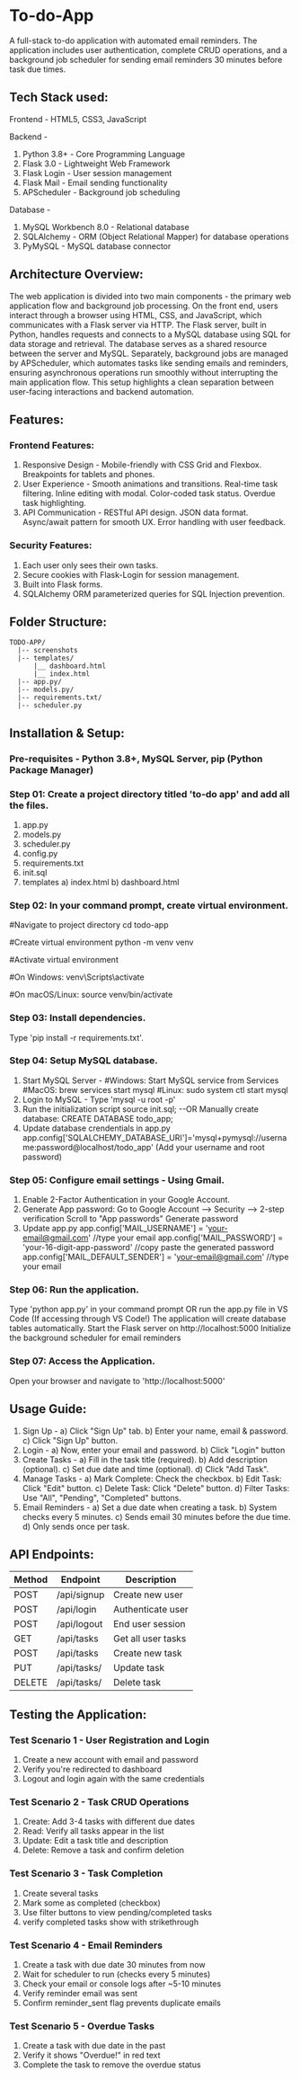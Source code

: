 # To-do-App
A full-stack to-do application with automated email reminders. The application includes user authentication, complete CRUD operations, and a background job scheduler for sending email reminders 30 minutes before task due times.

## Tech Stack used: 

Frontend - HTML5, CSS3, JavaScript

Backend - 
  1. Python 3.8+ - Core Programming Language
  2. Flask 3.0 - Lightweight Web Framework
  3. Flask Login - User session management
  4. Flask Mail - Email sending functionality
  5. APScheduler - Background job scheduling
     
Database -
  1. MySQL Workbench 8.0 - Relational database
  2. SQLAlchemy - ORM (Object Relational Mapper) for database operations
  3. PyMySQL - MySQL database connector

## Architecture Overview: 
The web application is divided into two main components - the primary web application flow and background job processing. On the front end, users interact through a browser using HTML, CSS, and JavaScript, which communicates with a Flask server via HTTP. The Flask server, built in Python, handles requests and connects to a MySQL database using SQL for data storage and retrieval. The database serves as a shared resource between the server and MySQL. Separately, background jobs are managed by APScheduler, which automates tasks like sending emails and reminders, ensuring asynchronous operations run smoothly without interrupting the main application flow. This setup highlights a clean separation between user-facing interactions and backend automation.

## Features:

### Frontend Features:

1. Responsive Design -
   Mobile-friendly with CSS Grid and Flexbox.
   Breakpoints for tablets and phones. 
2. User Experience -
   Smooth animations and transitions.
   Real-time task filtering.
   Inline editing with modal.
   Color-coded task status.
   Overdue task highlighting.
3. API Communication -
   RESTful API design.
   JSON data format.
   Async/await pattern for smooth UX.
   Error handling with user feedback.

### Security Features:
  1. Each user only sees their own tasks.
  2. Secure cookies with Flask-Login for session management.
  3. Built into Flask forms.
  4. SQLAlchemy ORM parameterized queries for SQL Injection prevention.

## Folder Structure:

``` 
TODO-APP/
  |-- screenshots
  |-- templates/
      |__ dashboard.html
      |__ index.html
  |-- app.py/
  |-- models.py/
  |-- requirements.txt/
  |-- scheduler.py
```

## Installation & Setup:
### Pre-requisites - Python 3.8+, MySQL Server, pip (Python Package Manager)

### Step 01: Create a project directory titled 'to-do app' and add all the files.
  1. app.py
  2. models.py
  3. scheduler.py
  4. config.py
  5. requirements.txt
  6. init.sql
  7. templates
       a) index.html
       b) dashboard.html 

### Step 02: In your command prompt, create virtual environment.

 #Navigate to project directory
 cd todo-app
 
 #Create virtual environment
 python -m venv venv
 
 #Activate virtual environment
 
 #On Windows:
 venv\Scripts\activate
 
 #On macOS/Linux:
 source venv/bin/activate

### Step 03: Install dependencies.
  Type 'pip install -r requirements.txt'.

### Step 04: Setup MySQL database.
  1. Start MySQL Server -
     #Windows: Start MySQL service from Services
     #MacOS: brew services start mysql
     #Linux: sudo system ctl start mysql
  2. Login to MySQL -
     Type 'mysql -u root -p'
  3. Run the initialization script
     source init.sql;
     --OR Manually create database:
     CREATE DATABASE todo_app;
  4. Update database crendentials in app.py
      app.config['SQLALCHEMY_DATABASE_URI']='mysql+pymysql://username:password@localhost/todo_app' (Add your username and root password)
     
### Step 05: Configure email settings - Using Gmail.
  1. Enable 2-Factor Authentication in your Google Account.
  2. Generate App password:
     Go to Google Account --> Security --> 2-step verification
     Scroll to "App passwords"
     Generate password
  3. Update app.py
     app.config['MAIL_USERNAME'] = 'your-email@gmail.com' //type your email
     app.config['MAIL_PASSWORD'] = 'your-16-digit-app-password' //copy paste the generated password
     app.config['MAIL_DEFAULT_SENDER'] = 'your-email@gmail.com' //type your email

### Step 06: Run the application.
Type 'python app.py' in your command prompt
OR run the app.py file in VS Code (If accessing through VS Code!)
  The application will create database tables automatically.
  Start the Flask server on http://localhost:5000
  Initialize the background scheduler for email reminders 

### Step 07: Access the Application.
  Open your browser and navigate to 'http://localhost:5000'

## Usage Guide:

1. Sign Up -
   a) Click "Sign Up" tab.
   b) Enter your name, email & password.
   c) Click "Sign Up" button.
2. Login -
   a) Now, enter your email and password.
   b) Click "Login" button
3. Create Tasks -
   a) Fill in the task title (required).
   b) Add description (optional).
   c) Set due date and time (optional).
   d) Click "Add Task".
4. Manage Tasks -
   a) Mark Complete: Check the checkbox.
   b) Edit Task: Click "Edit" button.
   c) Delete Task: Click "Delete" button.
   d) Filter Tasks: Use "All", "Pending", "Completed" buttons.
5. Email Reminders -
   a) Set a due date when creating a task.
   b) System checks every 5 minutes.
   c) Sends email 30 minutes before the due time.
   d) Only sends once per task.

## API Endpoints:

| Method | Endpoint | Description |
|--------|----------|-------------|
|  POST  |/api/signup|Create new user|
|  POST  |/api/login |Authenticate user|
|  POST  |/api/logout|End user session|
|  GET   |/api/tasks |Get all user tasks|
|  POST  |/api/tasks |Create new task|
|  PUT   |/api/tasks/<id>|Update task|
| DELETE |/api/tasks/<id>|Delete task|

## Testing the Application:

### Test Scenario 1 - User Registration and Login 
1. Create a new account with email and password
2. Verify you're redirected to dashboard
3. Logout and login again with the same credentials

### Test Scenario 2 - Task CRUD Operations 
1. Create: Add 3-4 tasks with different due dates
2. Read: Verify all tasks appear in the list
3. Update: Edit a task title and description
4. Delete: Remove a task and confirm deletion

### Test Scenario 3 - Task Completion 
1. Create several tasks
2. Mark some as completed (checkbox)
3. Use filter buttons to view pending/completed tasks
4. verify completed tasks show with strikethrough

### Test Scenario 4 - Email Reminders 
1. Create a task with due date 30 minutes from now
2. Wait for scheduler to run (checks every 5 minutes)
3. Check your email or console logs after ~5-10 minutes
4. Verify reminder email was sent
5. Confirm reminder_sent flag prevents duplicate emails

### Test Scenario 5 - Overdue Tasks 
1. Create a task with due date in the past
2. Verify it shows "Overdue!" in red text
3. Complete the task to remove the overdue status
